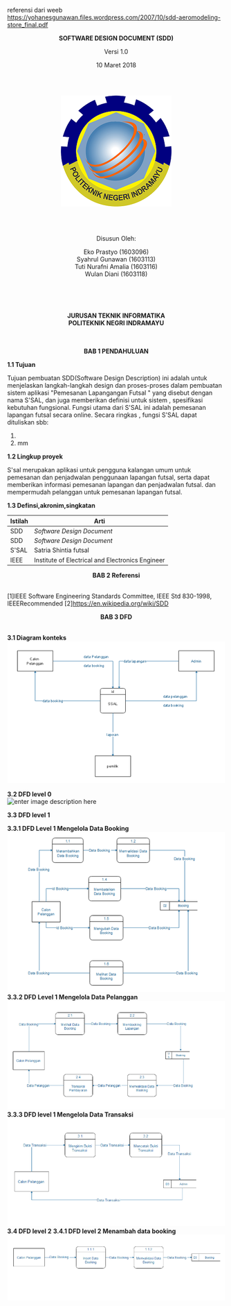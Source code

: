 referensi dari weeb https://yohanesgunawan.files.wordpress.com/2007/10/sdd-aeromodeling-store_final.pdf

<div align ="center">
	
<b>SOFTWARE DESIGN DOCUMENT (SDD)</b>

Versi 1.0

10 Maret 2018

<br>
<br>

![logo](https://raw.githubusercontent.com/Eprastyo/RPL-D-3/master/Gambar/POLINDRA.png)

<br>
<br>

Disusun Oleh: 

Eko Prastyo 			(1603096)<br>
Syahrul Gunawan 		(1603113)<br>
Tuti Nurafni Amalia		(1603116)<br>
Wulan Diani			(1603118)<br>

<br>
<br>
<br>

<b>JURUSAN TEKNIK INFORMATIKA<br>
POLITEKNIK NEGRI INDRAMAYU <br>
</b>

</div>

<br>
<br>


<div align="center">
<b>BAB 1 PENDAHULUAN</b>
</div>	    
	    
**1.1 Tujuan**
 
Tujuan pembuatan SDD(Software Design Description) ini adalah untuk menjelaskan langkah-langkah design dan proses-proses dalam pembuatan sistem aplikasi "Pemesanan Lapangangan Futsal " yang disebut dengan nama S'SAL, dan juga memberikan definisi untuk sistem , spesifikasi kebutuhan fungsional. 
Fungsi utama dari S'SAL ini adalah pemesanan lapangan futsal secara online. 
Secara ringkas , fungsi S'SAL dapat dituliskan sbb:
<ol>
	<li> </li>
	<li>mm </li>
	
</ol>


**1.2  Lingkup proyek**

S'sal merupakan aplikasi untuk pengguna kalangan umum untuk pemesanan dan penjadwalan penggunaan lapangan futsal, serta dapat memberikan informasi pemesanan lapangan dan penjadwalan futsal. dan mempermudah pelanggan untuk pemesanan lapangan futsal.

**1.3  Definsi,akronim,singkatan**

| Istilah | Arti                                             |
| ------- | ------------------------------------------------ |
| SDD     | *Software Design Document*                       |
| SDD     | *Software Design Document*                       |
| S'SAL   | Satria Shintia futsal			     |
| IEEE    | Institute of Electrical and Electronics Engineer |

<div align="center">
<b>BAB 2 Referensi </b>
</div>
<br>

[1]IEEE Software Engineering Standards Committee, IEEE Std 830-1998, IEEERecommended
[2]https://en.wikipedia.org/wiki/SDD

<div align="center"> 
<b>BAB 3 DFD</b>
</div>
<br>



**3.1 Diagram konteks**<br>
![enter image description here](https://raw.githubusercontent.com/Eprastyo/RPL-D-3/master/Gambar/KONTEXS%20DIAGRAM.PNG)

**3.2 DFD level 0** <br>
![enter image description here](https://lh3.googleusercontent.com/-z67GIW_p25o/WqjLPr7PbbI/AAAAAAAAFLM/nK4ZaNETbigXqio2_5bN0i02a8c59nG2gCLcBGAs/w530-h404-n-rw/diagram%2Blevel%2B0.png)

**3.3 DFD level 1<br>**

**3.3.1 DFD Level 1 Mengelola Data Booking**<br>
![DFD](https://raw.githubusercontent.com/Eprastyo/RPL-D-3/master/Gambar/DFD%20LEVEL%201%20-%20MENGELOLA%20DATA%20BOOKING.PNG)
<br>
**3.3.2 DFD Level 1 Mengelola Data Pelanggan**<br>
![DFD](https://raw.githubusercontent.com/Eprastyo/RPL-D-3/master/Gambar/DFD%20LEVEL%201%20-%20MENGELOLA%20DATA%20PELANGGAN.PNG)<br>
**3.3.3 DFD level 1 Mengelola Data Transaksi**<br>
![DFD](https://raw.githubusercontent.com/Eprastyo/RPL-D-3/master/Gambar/DFD%20LEVEL%201%20-%20MENGELOLA%20DATA%20TRANSAKSI.PNG)
<br>
**3.4 DFD level 2** 
**3.4.1 DFD level 2 Menambah data booking**<br>
![DFD](https://raw.githubusercontent.com/Eprastyo/RPL-D-3/master/Gambar/DFD%20LEVEL%202%20-%20MENAMBAH%20DATA%20BOOKING.PNG)
